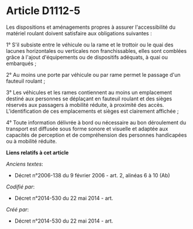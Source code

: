 # Article D1112-5

Les dispositions et aménagements propres à assurer l'accessibilité du matériel roulant doivent satisfaire aux obligations
suivantes :

1° S'il subsiste entre le véhicule ou la rame et le trottoir ou le quai des lacunes horizontales ou verticales non
franchissables, elles sont comblées grâce à l'ajout d'équipements ou de dispositifs adéquats, à quai ou embarqués ;

2° Au moins une porte par véhicule ou par rame permet le passage d'un fauteuil roulant ;

3° Les véhicules et les rames contiennent au moins un emplacement destiné aux personnes se déplaçant en fauteuil roulant et
des sièges réservés aux passagers à mobilité réduite, à proximité des accès. L'identification de ces emplacements et sièges
est clairement affichée ;

4° Toute information délivrée à bord ou nécessaire au bon déroulement du transport est diffusée sous forme sonore et visuelle
et adaptée aux capacités de perception et de compréhension des personnes handicapées ou à mobilité réduite.

**Liens relatifs à cet article**

_Anciens textes_:

  - Décret n°2006-138 du 9 février 2006 - art. 2, alinéas 6 à 10 (Ab)

_Codifié par_:

  - Décret n°2014-530 du 22 mai 2014 - art.

_Créé par_:

  - Décret n°2014-530 du 22 mai 2014 - art.
